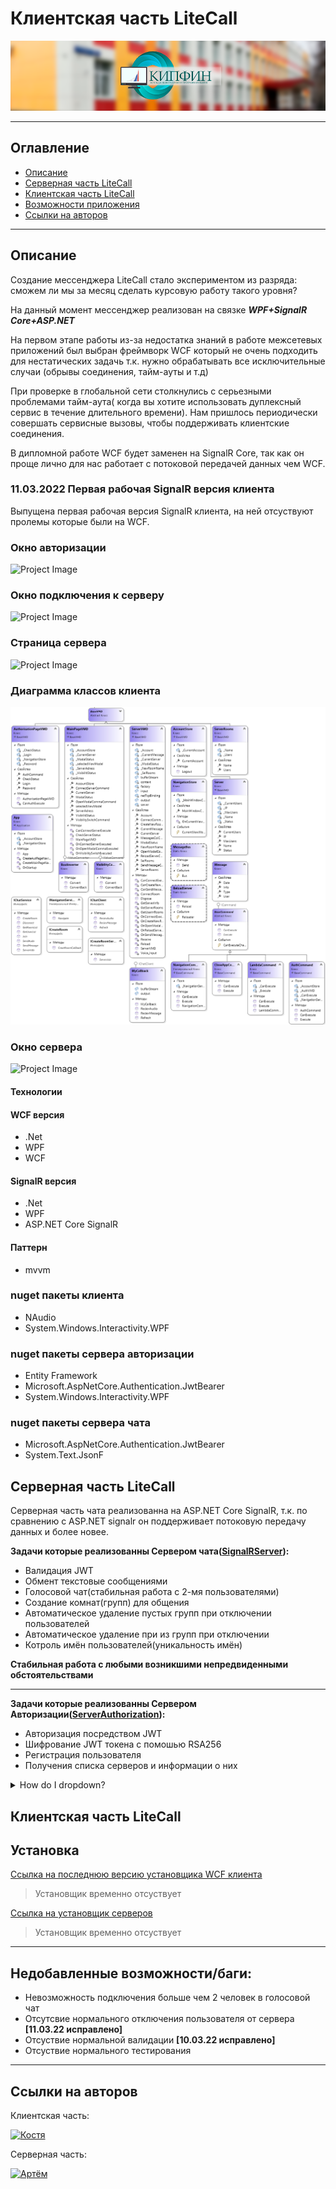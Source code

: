 # Клиентская часть LiteCall

![Project Image](https://raw.githubusercontent.com/Htomsik/Htomsik/main/Assets/collage.png)


---

## __Оглавление__


- [Описание](#Описание)
- [Серверная часть LiteCall](#Серверная-часть-LiteCall)
- [Клиентская часть LiteCall](#Клиентская-часть-LiteCall)
- [Возможности приложения](#Что-может-делать-приложение?)
- [Ссылки на авторов](#Ссылки-на-авторов)

---

## __Описание__

Создание  мессенджера LiteCall стало экспериментом из разряда: сможем ли мы за месяц сделать курсовую работу такого уровня?

На данный момент мессенджер реализован на связке ***WPF+SignalR Core+ASP.NET*** 

На первом этапе работы из-за недостатка знаний в работе межсетевых приложений был выбран фреймворк WCF который не очень подходить для нестатических задачь
т.к. нужно обрабатывать все исключительные случаи (обрывы соединения, тайм-ауты и т.д)

При проверке в глобальной сети столкнулись с серьезными проблемами тайм-аута( когда вы хотите использовать дуплексный сервис в течение длительного времени). Нам пришлось периодически совершать сервисные вызовы, чтобы поддерживать клиентские соединения.

В дипломной работе WCF будет заменен на SignalR Core, так как он проще лично для нас работает с потоковой передачей данных чем WCF.

### __11.03.2022__ Первая  рабочая SignalR версия клиента

Выпущена первая рабочая версия SignalR клиента, на ней отсуствуют пролемы которые были на WCF.

### __Окно авторизации__

![Project Image](https://github.com/Code-Nostra/LiteCall-Servers/blob/master/ReameAssets/Login.png?raw=true)

### __Окно подключения к серверу__

![Project Image](https://github.com/Code-Nostra/LiteCall-Servers/blob/master/ReameAssets/Main.png?raw=true)

### __Страница сервера__

![Project Image](https://github.com/Code-Nostra/LiteCall-Servers/blob/master/ReameAssets/ServerRoom.png?raw=true)

### __Диаграмма классов клиента__

![Project Image](https://raw.githubusercontent.com/Htomsik/LiteCall/master/ReadmeAssets/ClassDiagram1.png)



### __Окно сервера__

![Project Image](https://github.com/Code-Nostra/LiteCall-Servers/blob/master/ReameAssets/ServerConsol.png)

#### Технологии

#### **WCF версия**
- .Net
- WPF
- WCF

#### **SignalR версия**

- .Net
- WPF
- ASP.NET Core SignalR


#### Паттерн

- mvvm

### nuget пакеты клиента
- NAudio
- System.Windows.Interactivity.WPF

### nuget пакеты сервера авторизации
- Entity Framework
- Microsoft.AspNetCore.Authentication.JwtBearer
- System.Windows.Interactivity.WPF

### nuget пакеты сервера чата
- Microsoft.AspNetCore.Authentication.JwtBearer
- System.Text.JsonF

## __Серверная часть LiteCall__
Серверная часть чата реализованна на ASP.NET Core SignalR, т.к. по сравнению с ASP.NET signalr он поддерживает
потоковую передачу данных и более новее.

**Задачи которые реализованны Сервером чата([SignalRServer](https://github.com/Code-Nostra/LiteCall-Servers/tree/master/SignalRServer)):**
- Валидация JWT
- Обмент текстовые сообщениями
- Голосовой чат(стабильная работа с 2-мя пользователями)
- Создание комнат(групп) для общения
- Автоматическое удаление пустых групп при отключении пользователей
- Автоматическое удаление при из групп при отключении
- Котроль имён пользователей(уникальность имён)

**Стабильная работа с любыми возникшими непредвиденными обстоятельствами**

****

**Задачи которые реализованны Сервером Авторизации([ServerAuthorization](https://github.com/Code-Nostra/LiteCall-Servers/tree/master/ServerAuthorization)):**
- Авторизация посредством JWT
- Шифрование JWT токена с помошью RSA256
- Регистрация пользователя
- Получения списка серверов и информации о них

<details>
<summary>How do I dropdown?</summary>
<br>
This is how you dropdown.
</details>

## __Клиентская часть LiteCall__



## __Установка__

[Ссылка на последнюю версию установщика WCF клиента]() 
>Установщик временно отсуствует

[Ссылка на установщик серверов]() 
>Установщик временно отсуствует

---
## __Недобавленные возможности/баги:__
- Невозможность подключения больше чем 2 человек в голосовой чат
- Отсутсвие нормального отключения пользователя от сервера __[11.03.22 исправлено]__
- Отсуствие нормальной валидации __[10.03.22 исправлено]__
- Отсуствие нормального тестирования
---
## __Ссылки на авторов__

Клиентская часть:

[![Костя](https://img.shields.io/badge/-Костя-1C1C22?style=for-the-badge&logo=vk&logoColor=blue)](https://vk.com/jessnjake)


Серверная часть:

[![Артём](https://img.shields.io/badge/-Артём-1C1C22?style=for-the-badge&logo=vk&logoColor=red)](https://vk.com/id506987182)


